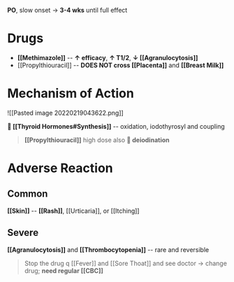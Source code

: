 **PO**, slow onset → **3-4 wks** until full effect

# Drugs
- **[[Methimazole]]** -- **↑ efficacy**, **↑ T1/2**, **↓ [[Agranulocytosis]]**
- [[Propylthiouracil]] -- **DOES NOT cross [[Placenta]]** and **[[Breast Milk]]**

# Mechanism of Action

![[Pasted image 20220219043622.png]]

** [[Thyroid Hormones#Synthesis]]** -- oxidation, iodothyrosyl and coupling
> **[[Propylthiouracil]]** high dose also ** deiodination**

# Adverse Reaction
## Common
**[[Skin]]** -- **[[Rash]]**, [[Urticaria]], or [[Itching]]

## Severe
**[[Agranulocytosis]]** and **[[Thrombocytopenia]]** -- rare and reversible

> Stop the drug q [[Fever]] and [[Sore Thoat]] and see doctor → change drug; **need regular [[CBC]]**

